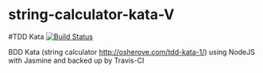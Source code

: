 string-calculator-kata-V
=========================
#TDD Kata [![Build Status](https://travis-ci.org/NeLk42/string-calculator-kata-V.svg?branch=master)](https://travis-ci.org/NeLk42/string-calculator-kata-V)

BDD Kata (string calculator <a>http://osherove.com/tdd-kata-1/</a>) using NodeJS with Jasmine and backed up by Travis-CI

